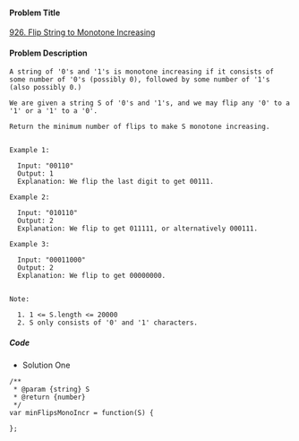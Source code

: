 #### Problem Title
[926. Flip String to Monotone Increasing](https://leetcode.com/problems/flip-string-to-monotone-increasing/)
#### Problem Description
```
A string of '0's and '1's is monotone increasing if it consists of some number of '0's (possibly 0), followed by some number of '1's (also possibly 0.)

We are given a string S of '0's and '1's, and we may flip any '0' to a '1' or a '1' to a '0'.

Return the minimum number of flips to make S monotone increasing.


Example 1:

  Input: "00110"
  Output: 1
  Explanation: We flip the last digit to get 00111.

Example 2:

  Input: "010110"
  Output: 2
  Explanation: We flip to get 011111, or alternatively 000111.

Example 3:

  Input: "00011000"
  Output: 2
  Explanation: We flip to get 00000000.
 

Note:

  1. 1 <= S.length <= 20000
  2. S only consists of '0' and '1' characters.

```

##### Code

- Solution One
```
/**
 * @param {string} S
 * @return {number}
 */
var minFlipsMonoIncr = function(S) {
    
};
```
